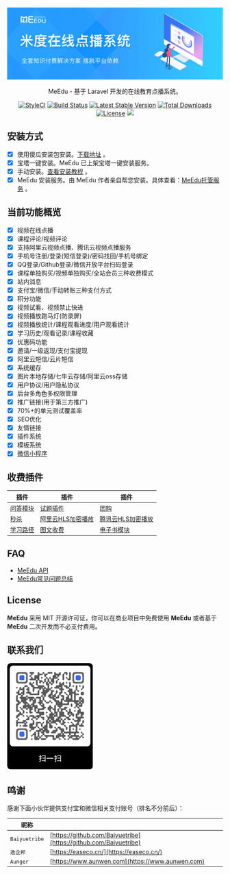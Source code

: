 <p align="center"><img src="public/images/meedu.jpg"/></p>
<p align="center">MeEdu - 基于 Laravel 开发的在线教育点播系统。</p>
<p align="center">
<a href="https://github.styleci.io/repos/127536154"><img src="https://github.styleci.io/repos/127536154/shield?branch=master" alt="StyleCI"></a>
<a href="https://travis-ci.org/Qsnh/meedu"><img src="https://travis-ci.org/Qsnh/meedu.svg?branch=master" alt="Build Status"></a>
<a href="https://packagist.org/packages/Qsnh/meedu"><img src="https://poser.pugx.org/qsnh/meedu/v/stable.svg" alt="Latest Stable Version"></a>
<a href="https://packagist.org/packages/Qsnh/meedu"><img src="https://poser.pugx.org/qsnh/meedu/downloads" alt="Total Downloads"></a>
<a href="https://packagist.org/packages/Qsnh/meedu"><img src="https://poser.pugx.org/qsnh/meedu/license" alt="License"></a>
<a href="https://codecov.io/gh/Qsnh/meedu">
  <img src="https://codecov.io/gh/Qsnh/meedu/branch/master/graph/badge.svg" />
</a>
</p>

## 安装方式

- [x] 使用傻瓜安装包安装。[下载地址](https://www.yuque.com/meedu/kbanfm) 。
- [x] 宝塔一键安装。MeEdu 已上架宝塔一键安装服务。
- [x] 手动安装。[查看安装教程](docs/安装教程.md) 。
- [x] MeEdu 安装服务。由 MeEdu 作者亲自帮您安装。具体查看：[MeEdu托管服务](https://meedu.vip/topic/205) 。

## 当前功能概览

- [x] 视频在线点播
- [x] 课程评论/视频评论
- [x] 支持阿里云视频点播、腾讯云视频点播服务
- [x] 手机号注册/登录(短信登录)/密码找回/手机号绑定
- [x] QQ登录/Github登录/微信开放平台扫码登录
- [x] 课程单独购买/视频单独购买/全站会员三种收费模式
- [x] 站内消息
- [x] 支付宝/微信/手动转账三种支付方式
- [x] 积分功能
- [x] 视频试看、视频禁止快进
- [x] 视频播放跑马灯(防录屏)
- [x] 视频播放统计/课程观看进度/用户观看统计
- [x] 学习历史/观看记录/课程收藏
- [x] 优惠码功能
- [x] 邀请/一级返现/支付宝提现
- [x] 阿里云短信/云片短信
- [x] 系统缓存
- [x] 图片本地存储/七牛云存储/阿里云oss存储
- [x] 用户协议/用户隐私协议
- [x] 后台多角色多权限管理
- [x] 推广链接(用于第三方推广)
- [x] 70%+的单元测试覆盖率
- [x] SEO优化
- [x] 友情链接
- [x] 插件系统
- [x] 模板系统
- [x] [微信小程序](https://github.com/Meedu/wechat-mini)

## 收费插件

| 插件 | 插件 | 插件 |
| --- | --- | --- | 
| [问答模块](https://meedu.vip/addons/38/Wenda) | [试题插件](https://meedu.vip/addons/36/Paper) | [团购](https://meedu.vip/addons/33/TuanGou) |
| [秒杀](https://meedu.vip/addons/32/MiaoSha) | [阿里云HLS加密播放](https://meedu.vip/addons/30/AliyunHls) | [腾讯云HLS加密播放](https://meedu.vip/addons/27/TencentCloudHls) |
| [学习路径](https://meedu.vip/addons/26/LearningPaths) | [图文收费](https://meedu.vip/addons/16/MeeduTopics) | [电子书模块](https://meedu.vip/addons/17/MeeduBooks) |

## FAQ

- [MeEdu API](https://meedu-v2-xiaoteng.doc.coding.io/)
- [MeEdu常见问题总结](https://www.yuque.com/meedu/yr7rek)

## License

**MeEdu** 采用 MIT 开源许可证，你可以在商业项目中免费使用 **MeEdu** 或者基于 **MeEdu** 二次开发而不必支付费用。

## 联系我们

<p>
<img src="/docs/contact/wechat1.png" width=200>
</p>

## 鸣谢

感谢下面小伙伴提供支付宝和微信相关支付账号（排名不分前后）：  

| 昵称 | |
| --- | --- |
| `Baiyuetribe` | [https://github.com/Baiyuetribe](https://github.com/Baiyuetribe) |
| `逸企邦` | [https://easeco.cn/](https://easeco.cn/) |
| `Aunger` | [https://www.aunwen.com](https://www.aunwen.com) |